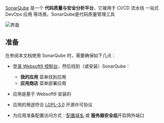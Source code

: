 [SonarQube](https://www.sonarsource.com) 是一个 **代码质量与安全分析平台**，它被用于 CI/CD 流水线 一站式 DevOps 应用  等场景。SonarQube是代码质量管理工具


![界面](http://libs.websoft9.com/Websoft9/DocsPicture/zh/sonarqube/sonarqube-gui-websoft9.png)


## 准备

在参阅本文档使用 SonarQube 时，需要确保如下几点：

- [登录 Websoft9 控制台](./login-console)，然后找到（或安装）SonarQube：
  - **我的应用** 菜单找到应用 
  - **应用商店** 菜单部署应用

- 应用是基于 Websoft9 安装的


- 应用的用途符合 [LGPL-3.0](https://opensource.org/licenses/LGPL-3.0) 开源许可协议


- 为应用准备配置访问方式：[配置域名](./domain-set) 或 **服务器安全组**开启网外端口